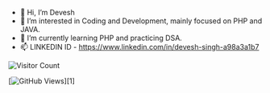 - 👋 Hi, I’m Devesh
- 👀 I’m interested in Coding and Development, mainly focused on PHP and JAVA. 
- 🌱 I’m currently learning PHP and practicing DSA. 
- 📫 LINKEDIN ID - https://www.linkedin.com/in/devesh-singh-a98a3a1b7

![Visitor Count](https://profile-counter.glitch.me/{username}/count.svg)


[![GitHub Views](https://komarev.com/ghpvc/?username=natterstefan&color=FAC151)][1]
